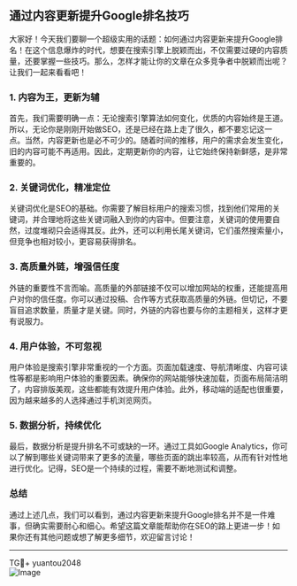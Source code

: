 ## 通过内容更新提升Google排名技巧

大家好！今天我们要聊一个超级实用的话题：如何通过内容更新来提升Google排名！在这个信息爆炸的时代，想要在搜索引擎上脱颖而出，不仅需要过硬的内容质量，还要掌握一些技巧。那么，怎样才能让你的文章在众多竞争者中脱颖而出呢？让我们一起来看看吧！

### 1. 内容为王，更新为辅

首先，我们需要明确一点：无论搜索引擎算法如何变化，优质的内容始终是王道。所以，无论你是刚刚开始做SEO，还是已经在路上走了很久，都不要忘记这一点。当然，内容更新也是必不可少的。随着时间的推移，用户的需求会发生变化，旧的内容可能不再适用。因此，定期更新你的内容，让它始终保持新鲜感，是非常重要的。

### 2. 关键词优化，精准定位

关键词优化是SEO的基础。你需要了解目标用户的搜索习惯，找到他们常用的关键词，并合理地将这些关键词融入到你的内容中。但要注意，关键词的使用要自然，过度堆砌只会适得其反。此外，还可以利用长尾关键词，它们虽然搜索量小，但竞争也相对较小，更容易获得排名。

### 3. 高质量外链，增强信任度

外链的重要性不言而喻。高质量的外部链接不仅可以增加网站的权重，还能提高用户对你的信任度。你可以通过投稿、合作等方式获取高质量的外链。但切记，不要盲目追求数量，质量才是关键。同时，外链的内容也要与你的主题相关，这样才更有说服力。

### 4. 用户体验，不可忽视

用户体验是搜索引擎非常重视的一个方面。页面加载速度、导航清晰度、内容可读性等都是影响用户体验的重要因素。确保你的网站能够快速加载，页面布局简洁明了，内容排版美观，这些都能有效提升用户体验。此外，移动端的适配也很重要，因为越来越多的人选择通过手机浏览网页。

### 5. 数据分析，持续优化

最后，数据分析是提升排名不可或缺的一环。通过工具如Google Analytics，你可以了解到哪些关键词带来了更多的流量，哪些页面的跳出率较高，从而有针对性地进行优化。记得，SEO是一个持续的过程，需要不断地测试和调整。

### 总结

通过上述几点，我们可以看到，通过内容更新来提升Google排名并不是一件难事，但确实需要耐心和细心。希望这篇文章能帮助你在SEO的路上更进一步！如果你还有其他问题或想了解更多细节，欢迎留言讨论！

---

TG💪+ yuantou2048  
![Image](https://github.com/user-attachments/assets/42a5a4a5-fea9-4a1d-8aa0-73e57e430cca)